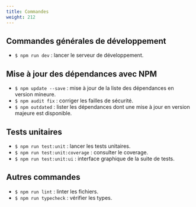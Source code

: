 ```yaml
---
title: Commandes
weight: 212
---
```


## Commandes générales de développement

- `$ npm run dev` : lancer le serveur de développement.

## Mise à jour des dépendances avec NPM

- `$ npm update --save` : mise à jour de la liste des dépendances en version mineure.
- `$ npm audit fix` : corriger les failles de sécurité.
- `$ npm outdated` : lister les dépendances dont une mise à jour en version majeure est disponible.

## Tests unitaires

- `$ npm run test:unit` : lancer les tests unitaires.
- `$ npm run test:unit:coverage` : consulter le coverage.
- `$ npm run test:unit:ui` : interface graphique de la suite de tests.

## Autres commandes

- `$ npm run lint` : linter les fichiers.
- `$ npm run typecheck` : vérifier les types.
